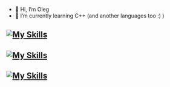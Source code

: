- 👋 Hi, I’m Oleg
- 🌱 I’m currently learning C++ (and another languages too :) )


[![My Skills](https://skillicons.dev/icons?i=clion,pycharm,vscode,visualstudio,figma)](https://skillicons.dev)
-
[![My Skills](https://skillicons.dev/icons?i=c,cpp,js,qt)](https://skillicons.dev)
-
[![My Skills](https://skillicons.dev/icons?i=windows,linux,arch)](https://skillicons.dev)
-

<!---
Jkey189/Jkey189 is a ✨ special ✨ repository because its `README.md` (this file) appears on your GitHub profile.
You can click the Preview link to take a look at your changes.
--->
